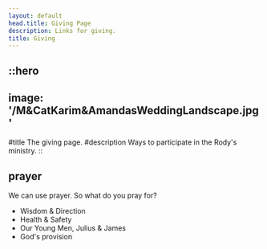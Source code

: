 ```yaml
---
layout: default
head.title: Giving Page
description: Links for giving.
title: Giving
---
```

::hero
---
image: '/M&CatKarim&AmandasWeddingLandscape.jpg'
---
#title
The giving page.
#description
Ways to participate in the Rody's ministry.
::

## prayer
We can use prayer. So what do you pray for?
  - Wisdom & Direction
  - Health & Safety
  - Our Young Men, Julius & James
  - God's provision
